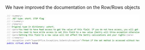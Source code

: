 <properties date="2016-05-10"
SortOrder="41"
/>

We have improved the documentation on the Row/Rows objects

<img src="../EW%202010%20NetServer%20Enhancements_files/image007.jpg" id="Picture 7" width="421" height="96" />
